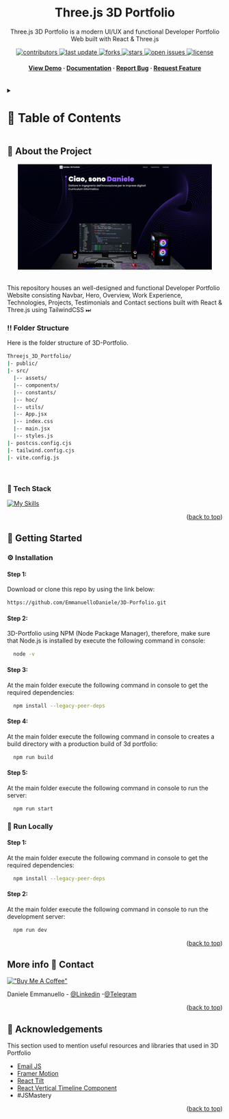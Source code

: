 <a name="readme-top"></a>
<div align="center">

  

  <h1>Three.js 3D Portfolio</h1>
  
  <p>
    Three.js 3D Portfolio is a modern UI/UX and functional Developer Portfolio Web built with React & Three.js
  </p>

<!-- Badges -->
<p>
  <a href="https://github.com/EmmanuelloDaniele/3D-Porfolio/graphs/contributors">
    <img src="https://img.shields.io/github/contributors/EmmanuelloDaniele/3D-Porfolio" alt="contributors" />
  </a>
  <a href="">
    <img src="https://img.shields.io/github/last-commit/EmmanuelloDaniele/3D-Porfolio" alt="last update" />
  </a>
  <a href="https://github.com/EmmanuelloDaniele/3D-Porfolio/network/members">
    <img src="https://img.shields.io/github/forks/EmmanuelloDaniele/3D-Porfolio" alt="forks" />
  </a>
  <a href="https://github.com/EmmanuelloDaniele/3D-Porfolio/stargazers">
    <img src="https://img.shields.io/github/stars/EmmanuelloDaniele/3D-Porfolio" alt="stars" />
  </a>
  <a href="https://github.com/EmmanuelloDaniele/3D-Porfolio/issues/">
    <img src="https://img.shields.io/github/issues/EmmanuelloDaniele/3D-Porfolio" alt="open issues" />
  </a>
  <a href="https://github.com/EmmanuelloDaniele/3D-Porfolio/blob/master/LICENSE">
    <img src="https://img.shields.io/github/license/EmmanuelloDaniele/Threejs_3D_Portfolio.svg" alt="license" />
  </a>
</p>
   
 <h4>
    <a href="https://emmanuello.vercel.app/">View Demo</a>
  <span> · </span>
    <a href="https://github.com/EmmanuelloDaniele/3D-Porfolio">Documentation</a>
  <span> · </span>
    <a href="https://github.com/EmmanuelloDaniele/3D-Porfolio/issues/">Report Bug</a>
  <span> · </span>
    <a href="https://github.com/EmmanuelloDaniele/3D-Porfolio/issues/">Request Feature</a>
  </h4>
</div>

<br />

<!-- Table of Contents -->
<details>

<summary>

# :notebook_with_decorative_cover: Table of Contents

</summary>

- [About the Project](#star2-about-the-project)
  * [Folder Structure](#bangbang-folder-structure)
  * [Tech Stack](#space_invader-tech-stack)
- [Getting Started](#toolbox-getting-started)
  * [Installation](#gear-installation)
  * [Run Locally](#running-run-locally)
- [Contributing](#wave-contributing)
- [License](#warning-license)
- [Contact](#handshake-contact)
- [Acknowledgements](#gem-acknowledgements)

</details>  

<!-- About the Project -->
## :star2: About the Project

<div align="center">
  <img src="readme_assets/3d-portfolio.png" height="auto" width="90%"/>
</div>

<br />

This repository houses an well-designed and functional Developer Portfolio Website consisting Navbar, Hero, Overview, Work Experience, Technologies, Projects, Testimonials and Contact sections built with React & Three.js using TailwindCSS ⏭

<!-- Folder Structure -->
### :bangbang: Folder Structure

Here is the folder structure of 3D-Portfolio.
```bash
Threejs_3D_Portfolio/
|- public/
|- src/
  |-- assets/
  |-- components/
  |-- constants/
  |-- hoc/
  |-- utils/
  |-- App.jsx
  |-- index.css
  |-- main.jsx
  |-- styles.js
|- postcss.config.cjs
|- tailwind.config.cjs
|- vite.config.js
```
<br />

<!-- TechStack -->
### :space_invader: Tech Stack

[![My Skills](https://skillicons.dev/icons?i=js,react,tailwind,threejs)](https://skillicons.dev)

<p align="right">(<a href="#readme-top">back to top</a>)</p>

<!-- Getting Started -->
## :toolbox: Getting Started

<!-- Installation -->
### :gear: Installation

#### Step 1:
Download or clone this repo by using the link below:

```bash 
https://github.com/EmmanuelloDaniele/3D-Porfolio.git
```

#### Step 2:

3D-Portfolio using NPM (Node Package Manager), therefore, make sure that Node.js is installed by execute the following command in console:

```bash
  node -v
```

#### Step 3:

At the main folder execute the following command in console to get the required dependencies:

```bash
  npm install --legacy-peer-deps
```

#### Step 4:

At the main folder execute the following command in console to creates a build directory with a production build of 3d portfolio:

```bash
  npm run build
```

#### Step 5:

At the main folder execute the following command in console to run the server:

```bash
  npm run start
```

<!-- Run Locally -->
### :running: Run Locally

#### Step 1:

At the main folder execute the following command in console to get the required dependencies:

```bash
  npm install --legacy-peer-deps
```

#### Step 2:

At the main folder execute the following command in console to run the development server:

```bash
  npm run dev
```

<p align="right">(<a href="#readme-top">back to top</a>)</p>


<!-- Contact -->


##  More info  :handshake: Contact

[!["Buy Me A Coffee"](https://www.buymeacoffee.com/assets/img/custom_images/orange_img.png)](https://www.buymeacoffee.com/emmanuello) 
<p dir="auto">Daniele Emmanuello - <a href="https://www.linkedin.com/in/emmanuellodaniele/" rel="nofollow">@Linkedin</a> -<a href="https://t.me/emmanuellodaniele"rel="nofollow">@Telegram</a></p> 

<p align="right">(<a href="#readme-top">back to top</a>)</p>

<!-- Acknowledgments -->
## :gem: Acknowledgements

This section used to mention useful resources and libraries that used in 3D Portfolio

 - [Email JS](https://www.emailjs.com/)
 - [Framer Motion](https://www.framer.com/motion/)
 - [React Tilt](https://www.npmjs.com/package/react-tilt)
 - [React Vertical Timeline Component](https://www.npmjs.com/package/react-vertical-timeline-component)
 - #JSMastery

<p align="right">(<a href="#readme-top">back to top</a>)</p>


